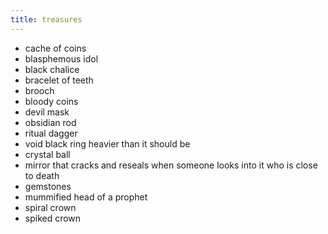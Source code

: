 ```yaml
---
title: treasures
---
```


- cache of coins
- blasphemous idol 
- black chalice 
- bracelet of teeth 
- brooch 
- bloody coins 
- devil mask 
- obsidian rod 
- ritual dagger 
- void black ring heavier than it should be 
- crystal ball 
- mirror that cracks and reseals when someone looks into it who is close to death 
- gemstones 
- mummified head of a prophet 
- spiral crown 
- spiked crown 
